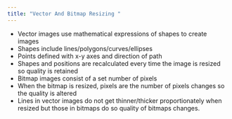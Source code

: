 ```yaml
---
title: "Vector And Bitmap Resizing "
--- 
```

- Vector images use mathematical expressions of shapes to create images
- Shapes include lines/polygons/curves/ellipses
- Points defined with x-y axes and direction of path
- Shapes and positions are recalculated every time the image is resized so quality is retained
- Bitmap images consist of a set number of pixels
- When the bitmap is resized, pixels are the number of pixels changes so the quality is altered
- Lines in vector images do not get thinner/thicker proportionately when resized but those in bitmaps do so quality of bitmaps changes.



